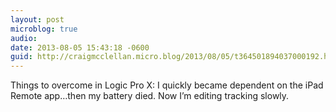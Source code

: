 ```yaml
---
layout: post
microblog: true
audio: 
date: 2013-08-05 15:43:18 -0600
guid: http://craigmcclellan.micro.blog/2013/08/05/t364501894037000192.html
---
```

Things to overcome in Logic Pro X: I quickly became dependent on the iPad Remote app…then my battery died. Now I’m editing tracking slowly.

